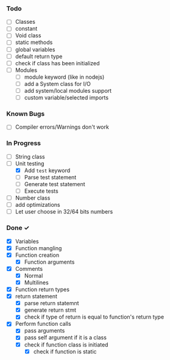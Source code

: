 ### Todo

- [ ] Classes
- [ ] constant
- [ ] Void class
- [ ] static methods
- [ ] global variables
- [ ] default return type
- [ ] check if class has been initialized
- [ ] Modules
    - [ ] module keyword (like in nodejs)
    - [ ] add a System class for I/O
    - [ ] add system/local modules support
    - [ ] custom variable/selected imports

### Known Bugs

- [ ] Compiler errors/Warnings don't work

### In Progress

- [ ] String class
- [ ] Unit testing
    - [x] Add `test` keyword
    - [ ] Parse test statement
    - [ ] Generate test statement
    - [ ] Execute tests
- [ ] Number class
- [ ] add optimizations
- [ ] Let user choose in 32/64 bits numbers

### Done ✓

- [x] Variables
- [x] Function mangling
- [x] Function creation
    - [x] Function arguments
- [x] Comments
    - [x] Normal
    - [x] Multilines
- [x] Function return types
- [x] return statement
    - [x] parse return statemnt
    - [x] generate return stmt
    - [x] check if type of return is equal to function's return type
- [x] Perform function calls
    - [x] pass arguments
    - [x] pass self argument if it is a class
    - [x] check if function class is initiated
        - [x] check if function is static